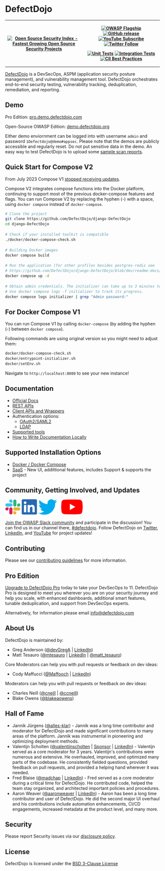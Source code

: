 # DefectDojo

<table>
    <tr styl="margin: 0; position: absolute; top: 50%; -ms-transform: translateY(-50%); transform: translateY(-50%);">
        <th>
            <a href="https://opensourcesecurityindex.io/" target="_blank" rel="noopener">
                <img style="width: 282px; height: 56px" src="https://opensourcesecurityindex.io/badge.svg"
                alt="Open Source Security Index - Fastest Growing Open Source Security Projects" width="282" height="56" />
            </a>
        </th>
        <th>
            <p>
                <a href="https://www.owasp.org/index.php/OWASP_DefectDojo_Project"><img src="https://img.shields.io/badge/owasp-flagship%20project-orange.svg" alt="OWASP Flagship"></a>
                <a href="https://github.com/DefectDojo/django-DefectDojo/releases/latest"><img src="https://img.shields.io/github/release/DefectDojo/django-DefectDojo.svg" alt="GitHub release"></a>
                <a href="https://www.youtube.com/channel/UCWw9qzqptiIvTqSqhOFuCuQ"><img src="https://img.shields.io/badge/youtube-subscribe-%23c4302b.svg" alt="YouTube Subscribe"></a>
                <a href="https://twitter.com/defectdojo/"><img src="https://img.shields.io/twitter/follow/defectdojo.svg?style=social&amp;label=Follow" alt="Twitter Follow"></a>
            </p>
            <p>
                <a href="https://github.com/DefectDojo/django-DefectDojo/actions"><img src="https://github.com/DefectDojo/django-DefectDojo/actions/workflows/unit-tests.yml/badge.svg?branch=master" alt="Unit Tests"></a>
                <a href="https://github.com/DefectDojo/django-DefectDojo/actions"><img src="https://github.com/DefectDojo/django-DefectDojo/actions/workflows/integration-tests.yml/badge.svg?branch=master" alt="Integration Tests"></a>
                <a href="https://bestpractices.coreinfrastructure.org/projects/2098"><img src="https://bestpractices.coreinfrastructure.org/projects/2098/badge" alt="CII Best Practices"></a>
            </p>
        </th>
    </tr>
 </table>

[DefectDojo](https://www.defectdojo.com/) is a DevSecOps, ASPM (application security posture management), and
vulnerability management tool.  DefectDojo orchestrates end-to-end security testing, vulnerability tracking,
deduplication, remediation, and reporting.

## Demo

Pro Edition: [pro.demo.defectdojo.com](https://pro.demo.defectdojo.com)

Open-Source OWASP Edition: [demo.defectdojo.org](https://demo.defectdojo.org)

Either demo enviornment can be logged into with username `admin` and password `1Defectdojo@demo#appsec`. Please note that the demos are publicly accessible
and regularly reset. Do not put sensitive data in the demo. An easy way to test DefectDojo is to upload some [sample scan reports](https://github.com/DefectDojo/django-DefectDojo/tree/master/unittests/scans).

## Quick Start for Compose V2

From July 2023 Compose V1 [stopped receiving updates](https://docs.docker.com/compose/reference/).

Compose V2 integrates compose functions into the Docker platform, continuing to support most of the previous
docker-compose features and flags. You can run Compose V2 by replacing the hyphen (-) with a space, using
`docker compose` instead of `docker-compose`.

```sh
# Clone the project
git clone https://github.com/DefectDojo/django-DefectDojo
cd django-DefectDojo

# Check if your installed toolkit is compatible
./docker/docker-compose-check.sh

# Building Docker images
docker compose build

# Run the application (for other profiles besides postgres-redis see  
# https://github.com/DefectDojo/django-DefectDojo/blob/dev/readme-docs/DOCKER.md)
docker compose up -d

# Obtain admin credentials. The initializer can take up to 3 minutes to run.
# Use docker compose logs -f initializer to track its progress.
docker compose logs initializer | grep "Admin password:"
```

## For Docker Compose V1

You can run Compose V1 by calling `docker-compose` (by adding the hyphen (-) between `docker compose`). 

Following commands are using original version so you might need to adjust them:
```sh
docker/docker-compose-check.sh
docker/entrypoint-initializer.sh
docker/setEnv.sh
```

Navigate to `http://localhost:8080` to see your new instance!

## Documentation

* [Official Docs](https://docs.defectdojo.com/)
* [REST APIs](https://docs.defectdojo.com/en/open_source/api-v2-docs/)
* [Client APIs and Wrappers](https://docs.defectdojo.com/en/open_source/api-v2-docs/#clients--api-wrappers)
* Authentication options:
    * [OAuth2/SAML2](https://docs.defectdojo.com/en/open_source/archived_docs/integrations/social-authentication/)
    * [LDAP](https://docs.defectdojo.com/en/open_source/ldap-authentication/)
* [Supported tools](https://docs.defectdojo.com/en/connecting_your_tools/parsers/)
* [How to Write Documentation Locally](/docs/README.md)

## Supported Installation Options

* [Docker / Docker Compose](readme-docs/DOCKER.md)
* [SaaS](https://www.defectdojo.com/) - New UI, addittional features, includes Support & supports the project

## Community, Getting Involved, and Updates

[<img src="https://raw.githubusercontent.com/DefectDojo/django-DefectDojo/dev/docs/assets/images/slack-logo-icon.png" alt="Slack" height="50"/>](https://owasp.org/slack/invite)
[<img src="https://raw.githubusercontent.com/DefectDojo/django-DefectDojo/dev/docs/assets/images/Linkedin-logo-icon-png.png" alt="LinkedIn" height="50"/>](https://www.linkedin.com/company/defectdojo)
[<img src="https://raw.githubusercontent.com/DefectDojo/django-DefectDojo/dev/docs/assets/images/Twitter_Logo.png" alt="Twitter" height="50"/>](https://twitter.com/defectdojo)
[<img src="https://raw.githubusercontent.com/DefectDojo/django-DefectDojo/dev/docs/assets/images/YouTube-Emblem.png" alt="Youtube" height="50"/>](https://www.youtube.com/channel/UCWw9qzqptiIvTqSqhOFuCuQ)

[Join the OWASP Slack community](https://owasp.org/slack/invite) and participate in the discussion! You can find us in
our channel there, [#defectdojo](https://owasp.slack.com/channels/defectdojo). Follow DefectDojo on
[Twitter](https://twitter.com/defectdojo), [LinkedIn](https://www.linkedin.com/company/defectdojo), and
[YouTube](https://www.youtube.com/channel/UCWw9qzqptiIvTqSqhOFuCuQ) for project updates!

## Contributing

Please see our [contributing guidelines](readme-docs/CONTRIBUTING.md) for more
information.

## Pro Edition
[Upgrade to DefectDojo Pro](https://www.defectdojo.com/) today to take your DevSecOps to 11. DefectDojo Pro is
designed to meet you wherever you are on your security journey and help you scale, with enhanced dashboards, additional
smart features, tunable deduplication, and support from DevSecOps experts.

Alternatively, for information please email info@defectdojo.com

## About Us

DefectDojo is maintained by:
* Greg Anderson ([@devGregA](https://github.com/devgrega) | [LinkedIn](https://www.linkedin.com/in/g-anderson/))
* Matt Tesauro ([@mtesauro](https://github.com/mtesauro) | [LinkedIn](https://www.linkedin.com/in/matttesauro/) |
  [@matt_tesauro](https://twitter.com/matt_tesauro))

Core Moderators can help you with pull requests or feedback on dev ideas:
* Cody Maffucci ([@Maffooch](https://github.com/maffooch) | [LinkedIn](https://www.linkedin.com/in/cody-maffucci))

Moderators can help you with pull requests or feedback on dev ideas:
* Charles Neill ([@cneill](https://github.com/cneill) | [@ccneill](https://twitter.com/ccneill))
* Blake Owens ([@blakeaowens](https://github.com/blakeaowens))

## Hall of Fame
* Jannik Jürgens ([@alles-klar](https://github.com/alles-klar)) - Jannik was a long time contributor and moderator for 
  DefectDojo and made significant contributions to many areas of the platform. Jannik was instrumental in pioneering 
  and optimizing deployment methods.
* Valentijn Scholten ([@valentijnscholten](https://github.com/valentijnscholten) |
  [Sponsor](https://github.com/sponsors/valentijnscholten) |
  [LinkedIn](https://www.linkedin.com/in/valentijn-scholten/)) - Valentijn served as a core moderator for 3 years.
  Valentijn's contributions were numerous and extensive. He overhauled, improved, and optimized many parts of the
  codebase. He consistently fielded questions, provided feedback on pull requests, and provided a helping hand wherever
  it was needed.
* Fred Blaise ([@madchap](https://github.com/madchap) | [LinkedIn](https://www.linkedin.com/in/fredblaise/)) - Fred
  served as a core moderator during a critical time for DefectDojo. He contributed code, helped the team stay organized,
  and architected important policies and procedures.
* Aaron Weaver ([@aaronweaver](https://github.com/aaronweaver) | [LinkedIn](https://www.linkedin.com/in/aweaver/)) -
  Aaron has been a long time contributor and user of DefectDojo. He did the second major UI overhaul and his
  contributions include automation enhancements, CI/CD engagements, increased metadata at the product level, and many
  more.

## Security

Please report Security issues via our [disclosure policy](readme-docs/SECURITY.md).

## License

DefectDojo is licensed under the [BSD 3-Clause License](LICENSE.md)
